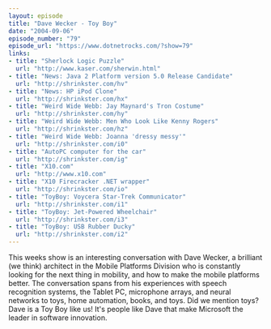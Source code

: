 ```yaml
---
layout: episode
title: "Dave Wecker - Toy Boy"
date: "2004-09-06"
episode_number: "79"
episode_url: "https://www.dotnetrocks.com/?show=79"
links:
- title: "Sherlock Logic Puzzle"
  url: "http://www.kaser.com/sherwin.html"
- title: "News: Java 2 Platform version 5.0 Release Candidate"
  url: "http://shrinkster.com/hv"
- title: "News: HP iPod Clone"
  url: "http://shrinkster.com/hx"
- title: "Weird Wide Webb: Jay Maynard's Tron Costume"
  url: "http://shrinkster.com/hy"
- title: "Weird Wide Webb: Men Who Look Like Kenny Rogers"
  url: "http://shrinkster.com/hz"
- title: "Weird Wide Webb: Joanna 'dressy messy'"
  url: "http://shrinkster.com/i0"
- title: "AutoPC computer for the car"
  url: "http://shrinkster.com/ig"
- title: "X10.com"
  url: "http://www.x10.com"
- title: "X10 Firecracker .NET wrapper"
  url: "http://shrinkster.com/io"
- title: "ToyBoy: Voycera Star-Trek Communicator"
  url: "http://shrinkster.com/i1"
- title: "ToyBoy: Jet-Powered Wheelchair"
  url: "http://shrinkster.com/i3"
- title: "ToyBoy: USB Rubber Ducky"
  url: "http://shrinkster.com/i2"
---
```


This weeks show is an interesting conversation with Dave Wecker, a brilliant (we think) architect in the Mobile Platforms Division who is constantly looking for the next thing in mobility, and how to make the mobile platforms better. The conversation spans from his experiences with speech recognition systems, the Tablet PC, microphone arrays, and neural networks to toys, home automation, books, and toys. Did we mention toys? Dave is a Toy Boy like us!  It's people like Dave that make Microsoft the leader in software innovation.
